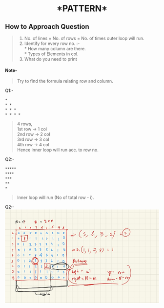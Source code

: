 <h1 align="center"> *PATTERN* </h1>

## How to Approach Question

>1. No. of lines = No. of rows = No. of times outer loop will run.
>2. Identify for every row no. :-<br/>
    * How many column are there. <br/>
    * Types of Elements in col.
>3. What do you need to print

#### Note-
> Try to find the formula relating row and column.

Q1:-
```
*
* *
* * *
* * * *
```
> 4 rows,<br/>
> 1st row -> 1 col<br/>
> 2nd row -> 2 col<br/>
> 3rd row -> 3 col<br/>
> 4th row -> 4 col<br/>
> Hence inner loop will run acc. to row no.


Q2:-
```
*****
****
***
**
*
```

> Inner loop will run (No of total row - i).

Q2:-
![plot](image1.jpg)